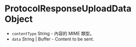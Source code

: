 # ProtocolResponseUploadData Object

* `contentType` String - 內容的 MIME 類型。
* `data` String | Buffer - Content to be sent.
